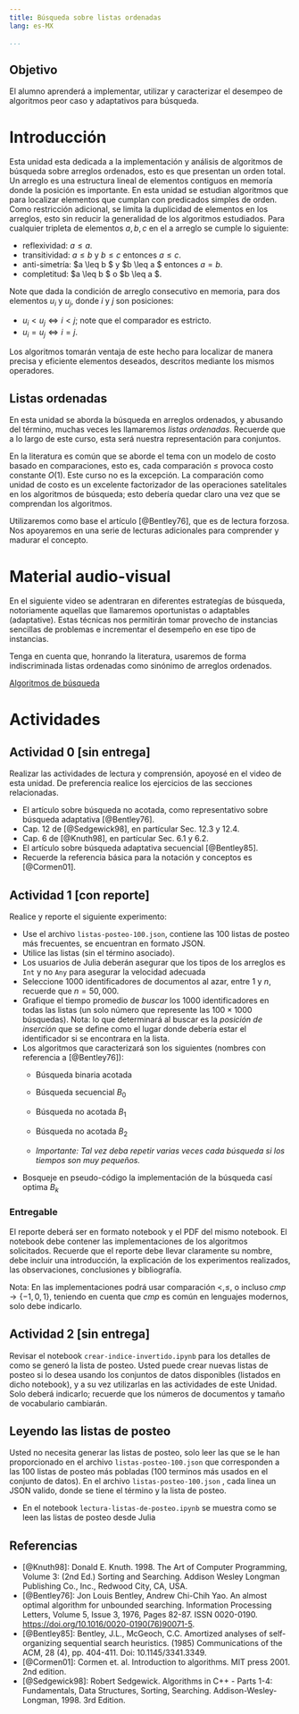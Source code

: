 ```yaml
---
title: Búsqueda sobre listas ordenadas
lang: es-MX

...
```



## Objetivo

El alumno aprenderá a implementar, utilizar y caracterizar el desempeo de algoritmos peor caso y adaptativos para búsqueda.

# Introducción

Esta unidad esta dedicada a la implementación y análisis de algoritmos de búsqueda sobre arreglos ordenados, esto es que presentan un orden total. Un arreglo es una estructura lineal de elementos contiguos en memoría donde la posición es importante. En esta unidad se estudian algoritmos que para localizar elementos que cumplan con predicados simples de orden. Como restricción adicional, se limita la duplicidad de elementos en los arreglos, esto sin reducir la generalidad de los algoritmos estudiados. Para cualquier tripleta de elementos $a, b, c$ en el a arreglo se cumple lo siguiente:

- reflexividad: $a \le a$.
- transitividad: $a \le b$ y $b \le c$ entonces $a \le c$.
- anti-simetría: $a \leq b $ y $b \leq a $ entonces $a = b$.
- completitud: $a \leq b $ o $b \leq a $.

Note que dada la condición de arreglo consecutivo en memoria, para dos elementos $u_i$ y $u_j$, donde $i$ y $j$ son posiciones:
- $u_i < u_j \iff i < j$; note que el comparador es estricto.
- $u_i = u_j \iff i = j$.

Los algoritmos tomarán ventaja de este hecho para localizar de manera precisa y eficiente elementos deseados, descritos mediante los mismos operadores.


## Listas ordenadas
En esta unidad se aborda la búsqueda en arreglos ordenados, y abusando del término, muchas veces les llamaremos _listas ordenadas_. Recuerde que a lo largo de este curso, esta será nuestra representación para conjuntos.

En la literatura es común que se aborde el tema con un modelo de costo basado en comparaciones, esto es, cada comparación $\le$ provoca costo constante $O(1)$. Este curso no es la excepción.
La comparación como unidad de costo es un excelente factorizador de las operaciones satelitales en los algoritmos de búsqueda; esto debería quedar claro una vez que se comprendan los algoritmos.

Utilizaremos como base el artículo [@Bentley76], que es de lectura forzosa. Nos apoyaremos en una serie de lecturas adicionales para comprender y madurar el concepto.

# Material audio-visual
En el siguiente video se adentraran en diferentes estrategías de búsqueda, notoriamente aquellas que llamaremos oportunistas o adaptables (adaptative). Estas técnicas nos permitirán tomar provecho de instancias sencillas de problemas e incrementar el desempeño en ese tipo de instancias.

Tenga en cuenta que, honrando la literatura, usaremos de forma indiscriminada listas ordenadas como sinónimo de arreglos ordenados.

[Algoritmos de búsqueda](https://www.youtube.com/watch?v=VZHlcPPKW5A")

# Actividades

## Actividad 0 [sin entrega]

Realizar las actividades de lectura y comprensión, apoyosé en el video de esta unidad. De preferencia realice los ejercicios de las secciones relacionadas.

- El artículo sobre búsqueda no acotada, como representativo sobre búsqueda adaptativa [@Bentley76].
- Cap. 12 de [@Sedgewick98], en partícular Sec. 12.3 y 12.4.
- Cap. 6 de [@Knuth98], en partícular Sec. 6.1 y 6.2.
- El artículo sobre búsqueda adaptativa secuencial [@Bentley85].
- Recuerde la referencia básica para la notación y conceptos es [@Cormen01].

## Actividad 1 [con reporte]

Realice y reporte el siguiente experimento:
 
 - Use el archivo `listas-posteo-100.json`, contiene las 100 listas de posteo más frecuentes, se encuentran en formato JSON.
 - Utilice las listas (sin el término asociado).
 - Los usuarios de Julia deberán asegurar que los tipos de los arreglos es `Int` y no `Any` para asegurar la velocidad adecuada
 - Seleccione 1000 identificadores de documentos al azar, entre $1$ y $n$, recuerde que $n=50,000$.
 - Grafique el tiempo promedio de _buscar_ los 1000 identificadores en todas las listas (un solo número que represente las $100\times 1000$ búsquedas). Nota: lo que determinará al buscar es la _posición de inserción_ que se define como el lugar donde debería estar el identificador si se encontrara en la lista.
 - Los algoritmos que caracterizará son los siguientes (nombres con referencia a [@Bentley76]):
      - Búsqueda binaria acotada
      - Búsqueda secuencial $B_0$
      - Búsqueda no acotada $B_1$
      - Búsqueda no acotada $B_2$

   - *Importante: Tal vez deba repetir varias veces cada búsqueda si los tiempos son muy pequeños.*
 - Bosqueje en pseudo-código la implementación de la búsqueda casí optima $B_k$

  
### Entregable
El reporte deberá ser en formato notebook y el PDF del mismo notebook. El notebook debe contener las implementaciones de los algoritmos solicitados. Recuerde que el reporte debe llevar claramente su nombre, debe incluir una introducción, la explicación de los experimentos realizados, las observaciones, conclusiones y bibliografía.

Nota: En las implementaciones podrá usar comparación $<, \leq$, o incluso $cmp \rightarrow \{-1, 0, 1\}$, teniendo en cuenta que $cmp$ es común en lenguajes modernos, solo debe indicarlo.


## Actividad 2 [sin entrega]
Revisar el notebook `crear-indice-invertido.ipynb` para los detalles de como se generó la lista de posteo. Usted puede crear nuevas listas de posteo si lo desea usando los conjuntos de datos disponibles (listados en dicho notebook), y a su vez utilizarlas en las actividades de este Unidad. Solo deberá indicarlo; recuerde que los números de documentos y tamaño de vocabulario cambiarán.


## Leyendo las listas de posteo

Usted no necesita generar las listas de posteo, solo leer las que se le han proporcionado en el archivo `listas-posteo-100.json` que corresponden a las 100 listas de posteo más pobladas (100 terminos más usados en el conjunto de datos).
En el archivo `listas-posteo-100.json` , cada linea un JSON valido, donde se tiene el término y la lista de posteo.

- En el notebook `lectura-listas-de-posteo.ipynb` se muestra como se leen las listas de posteo desde Julia


## Referencias
- [@Knuth98]: Donald E. Knuth. 1998. The Art of Computer Programming, Volume 3: (2nd Ed.) Sorting and Searching. Addison Wesley Longman Publishing Co., Inc., Redwood City, CA, USA.
- [@Bentley76]: Jon Louis Bentley, Andrew Chi-Chih Yao. An almost optimal algorithm for unbounded searching. Information Processing Letters, Volume 5, Issue 3, 1976, Pages 82-87. ISSN 0020-0190. https://doi.org/10.1016/0020-0190(76)90071-5.
- [@Bentley85]: Bentley, J.L., McGeoch, C.C. Amortized analyses of self-organizing sequential search heuristics. (1985) Communications of the ACM, 28 (4), pp. 404-411. Doi: 10.1145/3341.3349. 
- [@Cormen01]: Cormen et. al. Introduction to algorithms. MIT press 2001. 2nd edition.
- [@Sedgewick98]: Robert Sedgewick. Algorithms in C++ - Parts 1-4: Fundamentals, Data Structures, Sorting, Searching. Addison-Wesley-Longman, 1998. 3rd Edition.

